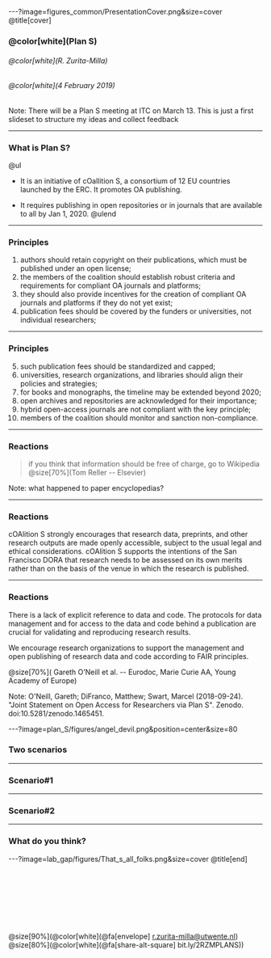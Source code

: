 ---?image=figures_common/PresentationCover.png&size=cover
@title[cover]
### @color[white](Plan S)
###### @color[white](R. Zurita-Milla)
###### @color[white](4 February 2019)

Note: There will be a Plan S meeting at ITC on March 13. This is just a first slideset to structure my ideas and collect feedback

---
### What is Plan S?
@ul
- It is an initiative of cOallition S, a consortium of 12 EU countries launched by the ERC. It promotes OA publishing.

- It requires publishing in open repositories or in journals that are available to all by Jan 1, 2020.
@ulend

---
### Principles 
1. authors should retain copyright on their publications, which must be published under an open license;
2. the members of the coalition should establish robust criteria and requirements for compliant OA journals and platforms;
3. they should also provide incentives for the creation of compliant OA journals and platforms if they do not yet exist;
4. publication fees should be covered by the funders or universities, not individual researchers;

---
### Principles 
5. such publication fees should be standardized and capped;
6. universities, research organizations, and libraries should align their policies and strategies;
7. for books and monographs, the timeline may be extended beyond 2020;
8. open archives and repositories are acknowledged for their importance;
9. hybrid open-access journals are not compliant with the key principle;
10. members of the coalition should monitor and sanction non-compliance.


---
### Reactions
> if you think that information should be free of charge, go to Wikipedia <br>
> @size[70%](Tom Reller -- Elsevier)

Note: what happened to  paper encyclopedias? 

---
### Reactions 
cOAlition S strongly encourages that research data, preprints, and other research 
outputs are made openly accessible, subject to the usual legal and ethical 
considerations. cOAlition S supports the intentions of the San Francisco DORA that research needs to be  assessed on its own merits rather than on the basis of the venue in which the research is published.


---
### Reactions 
There is a lack of explicit reference to data and code. The protocols for data management and for access to the data and code behind a publication are crucial for validating and reproducing research results. 

We encourage research organizations to support the management and open publishing of research data and code according to FAIR principles.

@size[70%]( Gareth O’Neill et al. -- Eurodoc, Marie Curie AA, Young Academy of Europe)

Note: O'Neill, Gareth; DiFranco, Matthew; Swart, Marcel (2018-09-24). "Joint Statement on Open Access for Researchers via Plan S". Zenodo. doi:10.5281/zenodo.1465451.

---?image=plan_S/figures/angel_devil.png&position=center&size=80  
### Two scenarios

---
### Scenario#1

---
### Scenario#2


---
### What do you think?



---?image=lab_gap/figures/That_s_all_folks.png&size=cover
@title[end]
<br><br>
<br><br>
<br><br>
<br><br>
<br>
@size[90%](@color[white](@fa[envelope] r.zurita-milla@utwente.nl)
<br>
@size[80%](@color[white](@fa[share-alt-square] bit.ly/2RZMPLANS))

